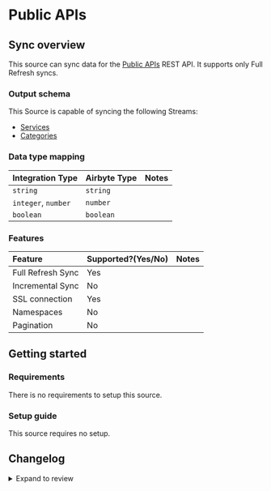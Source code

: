 # Public APIs

## Sync overview

This source can sync data for the [Public APIs](https://api.publicapis.org/) REST API. It supports only Full Refresh syncs.

### Output schema

This Source is capable of syncing the following Streams:

- [Services](https://api.publicapis.org#get-entries)
- [Categories](https://api.publicapis.org#get-categories)

### Data type mapping

| Integration Type    | Airbyte Type | Notes |
| :------------------ | :----------- | :---- |
| `string`            | `string`     |       |
| `integer`, `number` | `number`     |       |
| `boolean`           | `boolean`    |       |

### Features

| Feature           | Supported?\(Yes/No\) | Notes |
| :---------------- | :------------------- | :---- |
| Full Refresh Sync | Yes                  |       |
| Incremental Sync  | No                   |       |
| SSL connection    | Yes                  |
| Namespaces        | No                   |       |
| Pagination        | No                   |       |

## Getting started

### Requirements

There is no requirements to setup this source.

### Setup guide

This source requires no setup.

## Changelog

<details>
  <summary>Expand to review</summary>

| Version | Date       | Pull Request                                             | Subject              |
| :------ | :--------- | :------------------------------------------------------- | :------------------- |
| 0.2.31 | 2025-05-24 | [53953](https://github.com/airbytehq/airbyte/pull/53953) | Update dependencies |
| 0.2.30 | 2025-02-01 | [52954](https://github.com/airbytehq/airbyte/pull/52954) | Update dependencies |
| 0.2.29 | 2025-01-25 | [52518](https://github.com/airbytehq/airbyte/pull/52518) | Update dependencies |
| 0.2.28 | 2025-01-18 | [51361](https://github.com/airbytehq/airbyte/pull/51361) | Update dependencies |
| 0.2.27 | 2025-01-04 | [50928](https://github.com/airbytehq/airbyte/pull/50928) | Update dependencies |
| 0.2.26 | 2024-12-28 | [50671](https://github.com/airbytehq/airbyte/pull/50671) | Update dependencies |
| 0.2.25 | 2024-12-21 | [50273](https://github.com/airbytehq/airbyte/pull/50273) | Update dependencies |
| 0.2.24 | 2024-12-14 | [49723](https://github.com/airbytehq/airbyte/pull/49723) | Update dependencies |
| 0.2.23 | 2024-12-12 | [49039](https://github.com/airbytehq/airbyte/pull/49039) | Starting with this version, the Docker image is now rootless. Please note that this and future versions will not be compatible with Airbyte versions earlier than 0.64 |
| 0.2.22 | 2024-11-04 | [48230](https://github.com/airbytehq/airbyte/pull/48230) | Update dependencies |
| 0.2.21 | 2024-10-29 | [47035](https://github.com/airbytehq/airbyte/pull/47035) | Update dependencies |
| 0.2.20 | 2024-10-12 | [46839](https://github.com/airbytehq/airbyte/pull/46839) | Update dependencies |
| 0.2.19 | 2024-10-05 | [46440](https://github.com/airbytehq/airbyte/pull/46440) | Update dependencies |
| 0.2.18 | 2024-09-28 | [46198](https://github.com/airbytehq/airbyte/pull/46198) | Update dependencies |
| 0.2.17 | 2024-09-21 | [45797](https://github.com/airbytehq/airbyte/pull/45797) | Update dependencies |
| 0.2.16 | 2024-09-14 | [45515](https://github.com/airbytehq/airbyte/pull/45515) | Update dependencies |
| 0.2.15 | 2024-09-07 | [45273](https://github.com/airbytehq/airbyte/pull/45273) | Update dependencies |
| 0.2.14 | 2024-08-31 | [44947](https://github.com/airbytehq/airbyte/pull/44947) | Update dependencies |
| 0.2.13 | 2024-08-24 | [44360](https://github.com/airbytehq/airbyte/pull/44360) | Update dependencies |
| 0.2.12 | 2024-08-12 | [43763](https://github.com/airbytehq/airbyte/pull/43763) | Update dependencies |
| 0.2.11 | 2024-08-10 | [43632](https://github.com/airbytehq/airbyte/pull/43632) | Update dependencies |
| 0.2.10 | 2024-08-03 | [43202](https://github.com/airbytehq/airbyte/pull/43202) | Update dependencies |
| 0.2.9 | 2024-07-27 | [42815](https://github.com/airbytehq/airbyte/pull/42815) | Update dependencies |
| 0.2.8 | 2024-07-20 | [42379](https://github.com/airbytehq/airbyte/pull/42379) | Update dependencies |
| 0.2.7 | 2024-07-13 | [41750](https://github.com/airbytehq/airbyte/pull/41750) | Update dependencies |
| 0.2.6 | 2024-07-10 | [41359](https://github.com/airbytehq/airbyte/pull/41359) | Update dependencies |
| 0.2.5 | 2024-07-09 | [41218](https://github.com/airbytehq/airbyte/pull/41218) | Update dependencies |
| 0.2.4 | 2024-07-06 | [40998](https://github.com/airbytehq/airbyte/pull/40998) | Update dependencies |
| 0.2.3 | 2024-06-25 | [40276](https://github.com/airbytehq/airbyte/pull/40276) | Update dependencies |
| 0.2.2 | 2024-06-22 | [40073](https://github.com/airbytehq/airbyte/pull/40073) | Update dependencies |
| 0.2.1 | 2024-05-20 | [38377](https://github.com/airbytehq/airbyte/pull/38377) | [autopull] base image + poetry + up_to_date |
| 0.2.0 | 2023-06-15 | [29391](https://github.com/airbytehq/airbyte/pull/29391) | Migrated to Low Code |
| 0.1.0 | 2022-10-28 | [18471](https://github.com/airbytehq/airbyte/pull/18471) | Initial Release |

</details>
